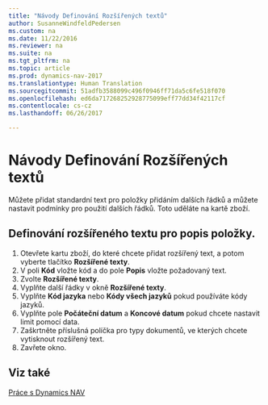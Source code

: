 ```yaml
---
title: "Návody Definování Rozšířených textů"
author: SusanneWindfeldPedersen
ms.custom: na
ms.date: 11/22/2016
ms.reviewer: na
ms.suite: na
ms.tgt_pltfrm: na
ms.topic: article
ms.prod: dynamics-nav-2017
ms.translationtype: Human Translation
ms.sourcegitcommit: 51adfb3588099c496f0946ff71da5c6fe518f070
ms.openlocfilehash: ed6da717268252928775099eff77dd34f42117cf
ms.contentlocale: cs-cz
ms.lasthandoff: 06/26/2017

---
```

    
# <a name="how-to-define-extended-text"></a>Návody Definování Rozšířených textů

Můžete přidat standardní text pro položky přidáním dalších řádků a můžete nastavit podmínky pro použití dalších řádků. Toto uděláte na kartě zboží.

## <a name="to-define-extended-text-for-an-item-description"></a>Definování rozšířeného textu pro popis položky.
1. Otevřete kartu zboží, do které chcete přidat rozšířený text, a potom vyberte tlačítko **Rozšířené texty**.
2. V poli **Kód** vložte kód a do pole **Popis** vložte požadovaný text.
3. Zvolte **Rozšířené texty**.
4. Vyplňte další řádky v okně **Rozšířené texty**.
5. Vyplňte **Kód jazyka** nebo **Kódy všech jazyků** pokud používáte kódy jazyků. 
6. Vyplňte pole **Počáteční datum** a **Koncové datum** pokud chcete nastavit limit pomocí data.
7. Zaškrtněte příslušná políčka pro typy dokumentů, ve kterých chcete vytisknout rozšířený text.
8. Zavřete okno.

## <a name="see-also"></a>Viz také
[Práce s Dynamics NAV](ui-work-product.md)


